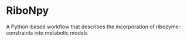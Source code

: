 # RiboNpy
A Python-based workflow that describes the incorporation of ribozyme-constraints into metabolic models
